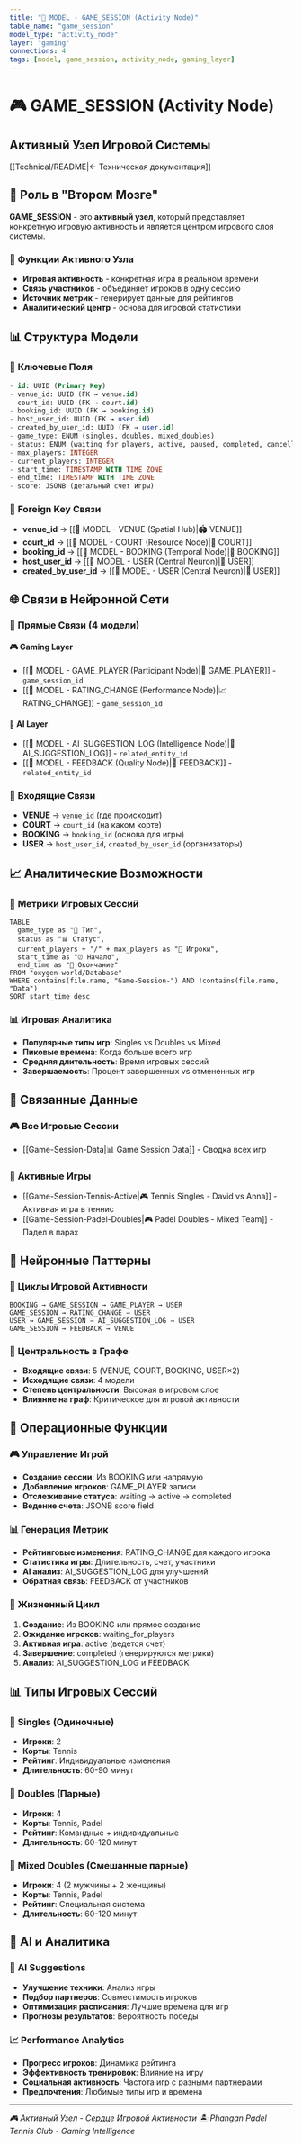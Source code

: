 ```yaml
---
title: "🧠 MODEL - GAME_SESSION (Activity Node)"
table_name: "game_session"
model_type: "activity_node"
layer: "gaming"
connections: 4
tags: [model, game_session, activity_node, gaming_layer]
---
```


# 🎮 GAME_SESSION (Activity Node)
## Активный Узел Игровой Системы

[[Technical/README|← Техническая документация]]

## 🧠 **Роль в "Втором Мозге"**

**GAME_SESSION** - это **активный узел**, который представляет конкретную игровую активность и является центром игрового слоя системы.

### 🎯 **Функции Активного Узла**
- **Игровая активность** - конкретная игра в реальном времени
- **Связь участников** - объединяет игроков в одну сессию
- **Источник метрик** - генерирует данные для рейтингов
- **Аналитический центр** - основа для игровой статистики

## 📊 **Структура Модели**

### 🔑 **Ключевые Поля**
```sql
- id: UUID (Primary Key)
- venue_id: UUID (FK → venue.id)
- court_id: UUID (FK → court.id)
- booking_id: UUID (FK → booking.id)
- host_user_id: UUID (FK → user.id)
- created_by_user_id: UUID (FK → user.id)
- game_type: ENUM (singles, doubles, mixed_doubles)
- status: ENUM (waiting_for_players, active, paused, completed, cancelled)
- max_players: INTEGER
- current_players: INTEGER
- start_time: TIMESTAMP WITH TIME ZONE
- end_time: TIMESTAMP WITH TIME ZONE
- score: JSONB (детальный счет игры)
```

### 🔗 **Foreign Key Связи**
- **venue_id** → [[🧠 MODEL - VENUE (Spatial Hub)|🏟️ VENUE]]
- **court_id** → [[🧠 MODEL - COURT (Resource Node)|🎾 COURT]]
- **booking_id** → [[🧠 MODEL - BOOKING (Temporal Node)|📅 BOOKING]]
- **host_user_id** → [[🧠 MODEL - USER (Central Neuron)|👥 USER]]
- **created_by_user_id** → [[🧠 MODEL - USER (Central Neuron)|👥 USER]]

## 🌐 **Связи в Нейронной Сети**

### 🔵 **Прямые Связи (4 модели)**

#### 🎮 **Gaming Layer**
- [[🧠 MODEL - GAME_PLAYER (Participant Node)|🏓 GAME_PLAYER]] - `game_session_id`
- [[🧠 MODEL - RATING_CHANGE (Performance Node)|📈 RATING_CHANGE]] - `game_session_id`

#### 🤖 **AI Layer**
- [[🧠 MODEL - AI_SUGGESTION_LOG (Intelligence Node)|🤖 AI_SUGGESTION_LOG]] - `related_entity_id`
- [[🧠 MODEL - FEEDBACK (Quality Node)|💭 FEEDBACK]] - `related_entity_id`

### 🔄 **Входящие Связи**
- **VENUE** → `venue_id` (где происходит)
- **COURT** → `court_id` (на каком корте)
- **BOOKING** → `booking_id` (основа для игры)
- **USER** → `host_user_id`, `created_by_user_id` (организаторы)

## 📈 **Аналитические Возможности**

### 🎯 **Метрики Игровых Сессий**
```dataview
TABLE
  game_type as "🎾 Тип",
  status as "📊 Статус",
  current_players + "/" + max_players as "👥 Игроки",
  start_time as "⏰ Начало",
  end_time as "🏁 Окончание"
FROM "oxygen-world/Database"
WHERE contains(file.name, "Game-Session-") AND !contains(file.name, "Data")
SORT start_time desc
```

### 📊 **Игровая Аналитика**
- **Популярные типы игр**: Singles vs Doubles vs Mixed
- **Пиковые времена**: Когда больше всего игр
- **Средняя длительность**: Время игровых сессий
- **Завершаемость**: Процент завершенных vs отмененных игр

## 🔗 **Связанные Данные**

### 🎮 **Все Игровые Сессии**
- [[Game-Session-Data|📊 Game Session Data]] - Сводка всех игр

### 🎯 **Активные Игры**
- [[Game-Session-Tennis-Active|🎮 Tennis Singles - David vs Anna]] - Активная игра в теннис
- [[Game-Session-Padel-Doubles|🎮 Padel Doubles - Mixed Team]] - Падел в парах

## 🧠 **Нейронные Паттерны**

### 🔄 **Циклы Игровой Активности**
```
BOOKING → GAME_SESSION → GAME_PLAYER → USER
GAME_SESSION → RATING_CHANGE → USER
USER → GAME_SESSION → AI_SUGGESTION_LOG → USER
GAME_SESSION → FEEDBACK → VENUE
```

### 🌟 **Центральность в Графе**
- **Входящие связи**: 5 (VENUE, COURT, BOOKING, USER×2)
- **Исходящие связи**: 4 модели
- **Степень центральности**: Высокая в игровом слое
- **Влияние на граф**: Критическое для игровой активности

## 🎯 **Операционные Функции**

### 🎮 **Управление Игрой**
- **Создание сессии**: Из BOOKING или напрямую
- **Добавление игроков**: GAME_PLAYER записи
- **Отслеживание статуса**: waiting → active → completed
- **Ведение счета**: JSONB score field

### 📊 **Генерация Метрик**
- **Рейтинговые изменения**: RATING_CHANGE для каждого игрока
- **Статистика игры**: Длительность, счет, участники
- **AI анализ**: AI_SUGGESTION_LOG для улучшений
- **Обратная связь**: FEEDBACK от участников

### 🔄 **Жизненный Цикл**
1. **Создание**: Из BOOKING или прямое создание
2. **Ожидание игроков**: waiting_for_players
3. **Активная игра**: active (ведется счет)
4. **Завершение**: completed (генерируются метрики)
5. **Анализ**: AI_SUGGESTION_LOG и FEEDBACK

## 📊 **Типы Игровых Сессий**

### 🎾 **Singles (Одиночные)**
- **Игроки**: 2
- **Корты**: Tennis
- **Рейтинг**: Индивидуальные изменения
- **Длительность**: 60-90 минут

### 🏓 **Doubles (Парные)**
- **Игроки**: 4
- **Корты**: Tennis, Padel
- **Рейтинг**: Командные + индивидуальные
- **Длительность**: 60-120 минут

### 🤝 **Mixed Doubles (Смешанные парные)**
- **Игроки**: 4 (2 мужчины + 2 женщины)
- **Корты**: Tennis, Padel
- **Рейтинг**: Специальная система
- **Длительность**: 60-120 минут

## 🎯 **AI и Аналитика**

### 🤖 **AI Suggestions**
- **Улучшение техники**: Анализ игры
- **Подбор партнеров**: Совместимость игроков
- **Оптимизация расписания**: Лучшие времена для игр
- **Прогнозы результатов**: Вероятность победы

### 📈 **Performance Analytics**
- **Прогресс игроков**: Динамика рейтинга
- **Эффективность тренировок**: Влияние на игру
- **Социальная активность**: Частота игр с разными партнерами
- **Предпочтения**: Любимые типы игр и времена

---

*🎮 Активный Узел - Сердце Игровой Активности*
*🏝️ Phangan Padel Tennis Club - Gaming Intelligence*
